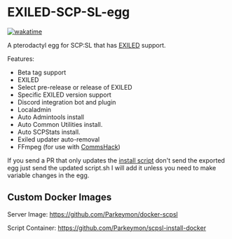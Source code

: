 # EXILED-SCP-SL-egg
[![wakatime](https://wakatime.com/badge/github/Parkeymon/EXILED-SCP-SL-egg.svg)](https://wakatime.com/badge/github/Parkeymon/EXILED-SCP-SL-egg)

A pterodactyl egg for SCP:SL that has [EXILED](https://github.com/Exiled-Team/EXILED) support.

Features:

- Beta tag support
- EXILED
- Select pre-release or release of EXILED
- Specific EXILED version support
- Discord integration bot and plugin
- Localadmin 
- Auto Admintools install 
- Auto Common Utilities install.
- Auto SCPStats install. 
- Exiled updater auto-removal
- FFmpeg (for use with [CommsHack](https://github.com/VirtualBrightPlayz/CommsHack))

If you send a PR that only updates the [install script](https://github.com/Parkeymon/EXILED-SCP-SL-egg/blob/master/script.sh) don't send the exported egg just send the updated script.sh I will add it unless you need to make variable changes in the egg.



## Custom Docker Images

Server Image: https://github.com/Parkeymon/docker-scpsl

Script Container: https://github.com/Parkeymon/scpsl-install-docker
